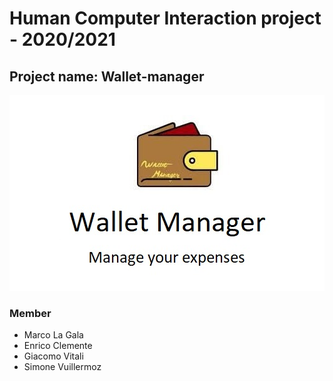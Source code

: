 # Human Computer Interaction project - 2020/2021

## Project name: Wallet-manager

![Icon](milestones/M4/logo.jpg)

### Member

- Marco La Gala
- Enrico Clemente
- Giacomo Vitali
- Simone Vuillermoz
